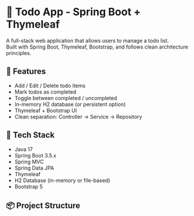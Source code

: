 # 📝 Todo App - Spring Boot + Thymeleaf

A full-stack web application that allows users to manage a todo list.  
Built with Spring Boot, Thymeleaf, Bootstrap, and follows clean architecture principles.


## 🚀 Features

- Add / Edit / Delete todo items
- Mark todos as completed
- Toggle between completed / uncompleted
- In-memory H2 database (or persistent option)
- Thymeleaf + Bootstrap UI
- Clean separation: Controller → Service → Repository

## 🔧 Tech Stack

- Java 17
- Spring Boot 3.5.x
- Spring MVC
- Spring Data JPA
- Thymeleaf
- H2 Database (in-memory or file-based)
- Bootstrap 5

## 📦 Project Structure

